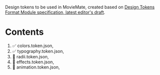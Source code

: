 Design tokens to be used in MovieMate, created based on [Design Tokens Format Module specification, latest editor's draft](https://design-tokens.github.io/community-group/format/).

# Contents

1. ✅ colors.token.json,
2. ✅ typography.token.json,
3. 🚧 radii.token.json,
4. 🚧 effects.token.json,
5. 🚧 animation.token.json,

